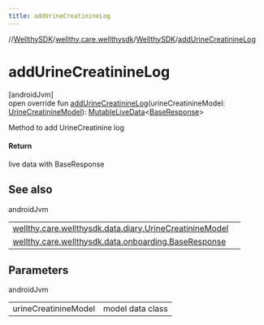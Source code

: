 ```yaml
---
title: addUrineCreatinineLog
---
```

//[WellthySDK](../../../index.html)/[wellthy.care.wellthysdk](../index.html)/[WellthySDK](index.html)/[addUrineCreatinineLog](add-urine-creatinine-log.html)



# addUrineCreatinineLog



[androidJvm]\
open override fun [addUrineCreatinineLog](add-urine-creatinine-log.html)(urineCreatinineModel: [UrineCreatinineModel](../../wellthy.care.wellthysdk.data.diary/-urine-creatinine-model/index.html)): [MutableLiveData](https://developer.android.com/reference/kotlin/androidx/lifecycle/MutableLiveData.html)&lt;[BaseResponse](../../wellthy.care.wellthysdk.data.onboarding/-base-response/index.html)&gt;



Method to add UrineCreatinine log



#### Return



live data with BaseResponse



## See also


androidJvm

| | |
|---|---|
| [wellthy.care.wellthysdk.data.diary.UrineCreatinineModel](../../wellthy.care.wellthysdk.data.diary/-urine-creatinine-model/index.html) |  |
| [wellthy.care.wellthysdk.data.onboarding.BaseResponse](../../wellthy.care.wellthysdk.data.onboarding/-base-response/index.html) |  |



## Parameters


androidJvm

| | |
|---|---|
| urineCreatinineModel | model data class |




